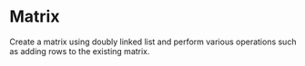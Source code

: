 # Matrix 
Create a matrix using doubly linked list and perform various operations such as adding rows to the existing matrix.